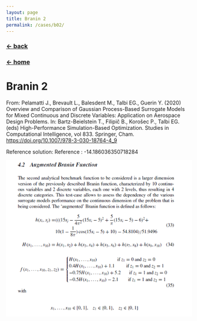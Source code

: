 ```yaml
---
layout: page
title: Branin 2
permalink: /cases/b02/
---
```

### [← back](/cases/)
### [← home](/index/)

# Branin 2

From: Pelamatti J., Brevault L., Balesdent M., Talbi EG., Guerin Y. (2020) Overview and Comparison of Gaussian Process-Based Surrogate Models for Mixed Continuous and Discrete Variables: Application on Aerospace Design Problems. In: Bartz-Beielstein T., Filipič B., Korošec P., Talbi EG. (eds) High-Performance Simulation-Based Optimization. Studies in Computational Intelligence, vol 833. Springer, Cham. https://doi.org/10.1007/978-3-030-18764-4_9 

Reference solution: Reference : -14.186036350718284

<img align="left" src="https://raw.githubusercontent.com/mixed-optimization-benchmark/mixed-optimization-benchmark.github.io/master/Cas%20test/Branin_2.PNG" >
